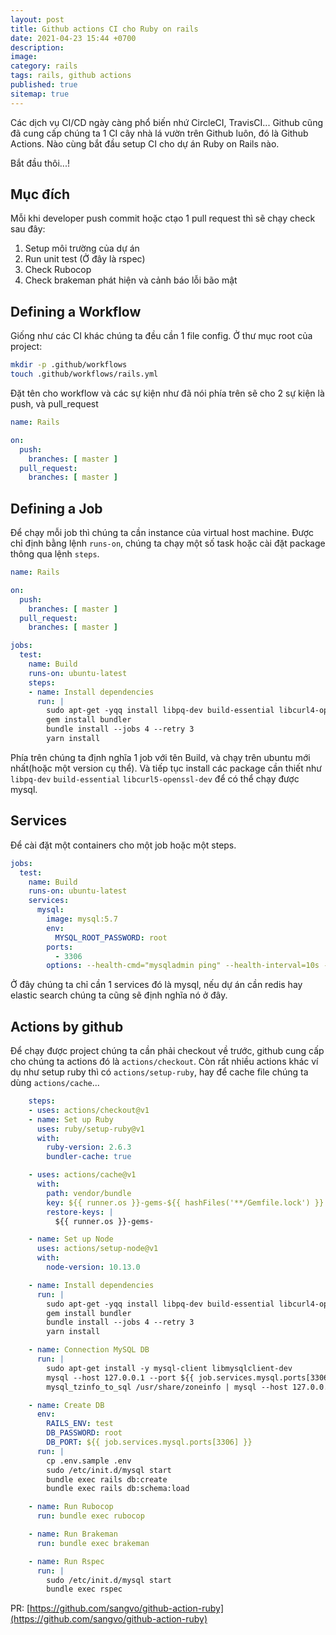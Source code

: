 ```yaml
---
layout: post
title: Github actions CI cho Ruby on rails
date: 2021-04-23 15:44 +0700
description:
image:
category: rails
tags: rails, github actions
published: true
sitemap: true
---
```


Các dịch vụ CI/CD ngày càng phổ biến nhứ CircleCI, TravisCI... Github cũng đã cung cấp chúng ta 1 CI cây nhà lá vườn
trên Github luôn, đó là Github Actions. Nào cùng bắt đầu setup CI cho dự án Ruby on Rails nào.

Bắt đầu thôi...!

## Mục đích

Mỗi khi developer push commit hoặc ctạo 1 pull request thì sẽ chạy check sau đây:
1. Setup môi trường của dự án
2. Run unit test (Ở đây là rspec)
3. Check Rubocop
4. Check brakeman phát hiện và cảnh báo lỗi bão mật

## Defining a Workflow

Giống như các CI khác chúng ta đều cần 1 file config. Ở thư mục root của project:
```sh
mkdir -p .github/workflows
touch .github/workflows/rails.yml
```
Đặt tên cho workflow và các sự kiện như đã nói phía trên sẽ cho 2 sự kiện là push, và pull_request
```yaml
name: Rails

on:
  push:
    branches: [ master ]
  pull_request:
    branches: [ master ]
```

## Defining a Job

Để chạy mỗi job thì chúng ta cần instance của virtual host machine. Được chỉ định bằng lệnh `runs-on`, chúng ta chạy một
số task hoặc cài đặt package thông qua lệnh `steps`.

```yaml
name: Rails

on:
  push:
    branches: [ master ]
  pull_request:
    branches: [ master ]

jobs:
  test:
    name: Build
    runs-on: ubuntu-latest
    steps:
    - name: Install dependencies
      run: |
        sudo apt-get -yqq install libpq-dev build-essential libcurl4-openssl-dev
        gem install bundler
        bundle install --jobs 4 --retry 3
        yarn install

```
Phía trên chúng ta định nghĩa 1 job với tên Build, và chạy trên ubuntu mới nhất(hoặc một version cụ thể). Và tiếp tục
install các package cần thiết như `libpq-dev` `build-essential` `libcurl5-openssl-dev` để có thể chạy được mysql.

## Services

Để cài đặt một containers cho một job hoặc một steps.
```yaml
jobs:
  test:
    name: Build
    runs-on: ubuntu-latest
    services:
      mysql:
        image: mysql:5.7
        env:
          MYSQL_ROOT_PASSWORD: root
        ports:
          - 3306
        options: --health-cmd="mysqladmin ping" --health-interval=10s --health-timeout=5s --health-retries=3
```
Ở đây chúng ta chỉ cần 1 services đó là mysql, nếu dự án cần redis hay elastic search chúng ta cũng sẽ định nghĩa nó ở
đây.

## Actions by github

Để chạy được project chúng ta cần phải checkout về trước, github cung cấp cho chúng ta actions đó là `actions/checkout`.
Còn rất nhiều actions khác ví dụ như setup ruby thì có `actions/setup-ruby`, hay để cache file chúng ta dùng
`actions/cache`...

```yaml
    steps:
    - uses: actions/checkout@v1
    - name: Set up Ruby
      uses: ruby/setup-ruby@v1
      with:
        ruby-version: 2.6.3
        bundler-cache: true

    - uses: actions/cache@v1
      with:
        path: vendor/bundle
        key: ${{ runner.os }}-gems-${{ hashFiles('**/Gemfile.lock') }}
        restore-keys: |
          ${{ runner.os }}-gems-

    - name: Set up Node
      uses: actions/setup-node@v1
      with:
        node-version: 10.13.0

    - name: Install dependencies
      run: |
        sudo apt-get -yqq install libpq-dev build-essential libcurl4-openssl-dev
        gem install bundler
        bundle install --jobs 4 --retry 3
        yarn install

    - name: Connection MySQL DB
      run: |
        sudo apt-get install -y mysql-client libmysqlclient-dev
        mysql --host 127.0.0.1 --port ${{ job.services.mysql.ports[3306] }} -uroot -proot -e "SHOW GRANTS FOR 'root'@'localhost'"
        mysql_tzinfo_to_sql /usr/share/zoneinfo | mysql --host 127.0.0.1 --port ${{ job.services.mysql.ports[3306] }} -uroot -proot mysql

    - name: Create DB
      env:
        RAILS_ENV: test
        DB_PASSWORD: root
        DB_PORT: ${{ job.services.mysql.ports[3306] }}
      run: |
        cp .env.sample .env
        sudo /etc/init.d/mysql start
        bundle exec rails db:create
        bundle exec rails db:schema:load

    - name: Run Rubocop
      run: bundle exec rubocop

    - name: Run Brakeman
      run: bundle exec brakeman

    - name: Run Rspec
      run: |
        sudo /etc/init.d/mysql start
        bundle exec rspec
````

PR: [https://github.com/sangvo/github-action-ruby](https://github.com/sangvo/github-action-ruby)
